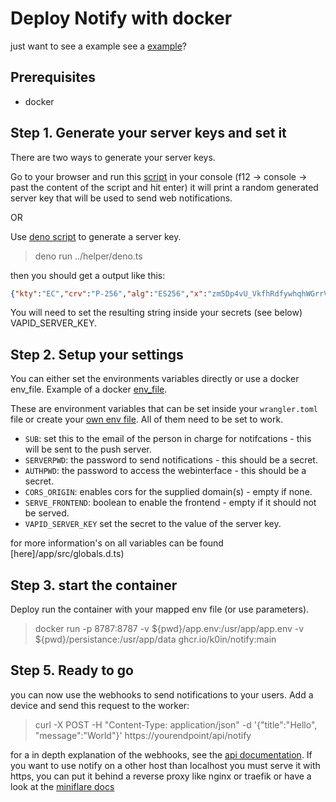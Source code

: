 # Deploy Notify with docker

just want to see a example see a [example](../example/readme.md)?

## Prerequisites

* docker

## Step 1. Generate your server keys and set it

There are two ways to generate your server keys.

Go to your browser and run this [script](/helper/browser.js) in your console (f12 -> console -> past the content of the script and hit enter)
it will print a random generated server key that will be used to send web notifications.

OR

Use [deno script](/helper/deno.ts) to generate a server key.

> deno run ../helper/deno.ts

then you should get a output like this:

```json
{"kty":"EC","crv":"P-256","alg":"ES256","x":"zm5Dp4vU_VkfhRdfywhqhWGrrVD6C7tUPL67Kj3nBng","y":"CCGWT0EauI5Iejpl8KdLIP8MPmVSK3ahCXlzfCrNkB8","d":"8BaVQJrTXuwcWOkYdHtU349553XWzXWNEjJlSInfUwI","key_ops":["sign"],"ext":true}
```

You will need to set the resulting string inside your secrets (see below) VAPID_SERVER_KEY.

## Step 2. Setup your settings

You can either set the environments variables directly or use a docker env_file.
Example of a docker [env_file](../../app/integrationstest/test.env).

These are environment variables that can be set inside your `wrangler.toml` file or create your [own env file](https://miniflare.dev/variables-secrets.html).
All of them need to be set to work.

* `SUB`: set this to the email of the person in charge for notifcations - this will be sent to the push server.
* `SERVERPWD`: the password to send notifications - this should be a secret.
* `AUTHPWD`: the password to access the webinterface - this should be a secret.
* `CORS_ORIGIN`: enables cors for the supplied domain(s) - empty if none.
* `SERVE_FRONTEND`: boolean to enable the frontend - empty if it should not be served.
* `VAPID_SERVER_KEY` set the secret to the value of the server key.

for more information's on  all variables can be found [here]/app/src/globals.d.ts)

## Step 3. start the container

Deploy run the container with your mapped env file (or use parameters).

> docker run -p 8787:8787 -v ${pwd}/app.env:/usr/app/app.env -v ${pwd}/persistance:/usr/app/data ghcr.io/k0in/notify:main

## Step 5. Ready to go

you can now use the webhooks to send notifications to your users.
Add a device and send this request to the worker:

> curl -X POST -H "Content-Type: application/json" -d '{"title":"Hello", "message":"World"}' https://yourendpoint/api/notify

for a in depth explanation of the webhooks, see the [api documentation](../api.md).
If you want to use notify on a other host than localhost you must serve it with https, you can put it behind a reverse proxy like nginx or traefik or have a look at the [miniflare docs](https://miniflare.dev/cli.html#script-requirement)
